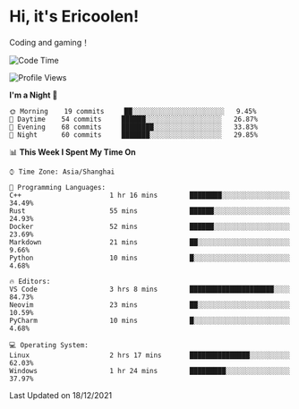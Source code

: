 # Hi, it's Ericoolen!
Coding and gaming！

<!--START_SECTION:waka-->
![Code Time](http://img.shields.io/badge/Code%20Time-135%20hrs%2038%20mins-blue)

![Profile Views](http://img.shields.io/badge/Profile%20Views-2-blue)

**I'm a Night 🦉** 

```text
🌞 Morning    19 commits     ██░░░░░░░░░░░░░░░░░░░░░░░   9.45% 
🌆 Daytime    54 commits     ██████░░░░░░░░░░░░░░░░░░░   26.87% 
🌃 Evening    68 commits     ████████░░░░░░░░░░░░░░░░░   33.83% 
🌙 Night      60 commits     ███████░░░░░░░░░░░░░░░░░░   29.85%

```


📊 **This Week I Spent My Time On** 

```text
⌚︎ Time Zone: Asia/Shanghai

💬 Programming Languages: 
C++                      1 hr 16 mins        ████████░░░░░░░░░░░░░░░░░   34.49% 
Rust                     55 mins             ██████░░░░░░░░░░░░░░░░░░░   24.93% 
Docker                   52 mins             ██████░░░░░░░░░░░░░░░░░░░   23.69% 
Markdown                 21 mins             ██░░░░░░░░░░░░░░░░░░░░░░░   9.66% 
Python                   10 mins             █░░░░░░░░░░░░░░░░░░░░░░░░   4.68%

🔥 Editors: 
VS Code                  3 hrs 8 mins        █████████████████████░░░░   84.73% 
Neovim                   23 mins             ██░░░░░░░░░░░░░░░░░░░░░░░   10.59% 
PyCharm                  10 mins             █░░░░░░░░░░░░░░░░░░░░░░░░   4.68%

💻 Operating System: 
Linux                    2 hrs 17 mins       ███████████████░░░░░░░░░░   62.03% 
Windows                  1 hr 24 mins        █████████░░░░░░░░░░░░░░░░   37.97%

```


 Last Updated on 18/12/2021
<!--END_SECTION:waka-->

